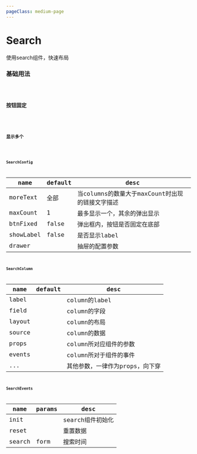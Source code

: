 ```yaml
---
pageClass: medium-page
---
```


# Search

使用search组件，快速布局

### 基础用法

<Code tag="Search/Simple" style="max-width: 1200px;"/>

### 按钮固定

<Code tag="Search/Fixed" style="max-width: 1200px;"/>

### 显示多个

<Code tag="Search/Multiple" style="max-width: 1200px;"/>

### SearchConfig

| name            | default         | desc             
| --------------- | --------------- | ----------------  
| moreText        |   全部           | 当columns的数量大于maxCount时出现的链接文字描述  
| maxCount        |   1             | 最多显示一个，其余的弹出显示     
| btnFixed        |   false         | 弹出框内，按钮是否固定在底部
| showLabel       |   false         | 是否显示label
| drawer          |                 | 抽屉的配置参数

### SearchColumn

| name            | default         | desc             
| --------------- | --------------- | ----------------  
| label           |                 | column的label    
| field           |                 | column的字段     
| layout          |                 | column的布局     
| source          |                 | column的数据  
| props           |                 | column所对应组件的参数
| events          |                 | column所对于组件的事件
| ...             |                 | 其他参数，一律作为props，向下穿


### SearchEvents

| name            | params            | desc             
| --------------- | ----------------- | ----------------  
| init            |                   | search组件初始化    
| reset           |                   | 重置数据
| search          |   form            | 搜索时间
